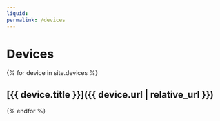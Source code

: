 ```yaml
---
liquid:
permalink: /devices
---
```


# Devices

{% for device in site.devices %}
## [{{ device.title }}]({{ device.url | relative_url }})
{% endfor %}
